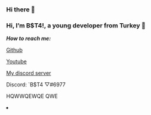 ### Hi there 👋

### Hi, I’m B$T4!, a young developer from Turkey 🚀

***How to reach me:***

[Github](https://github.com/beT4w)

[Youtube](https://www.youtube.com/channel/UCl1UN9W3Tltin3fuSlyefmg)

[My discord server](https://discord.gg/58UAMVJTSH)

Discord: `B$T4 ▽#6977

HQWWQEWQE QWE

<!--
**beT4w/beT4w** is a ✨ _special_ ✨ repository because its `README.md` (this file) appears on your GitHub profile.



Here are some ideas to get you started:

- 🔭 I’m currently working on ...
- 🌱 I’m currently learning ...
- 👯 I’m looking to collaborate on ...
- 🤔 I’m looking for help with ...
- 💬 Ask me about ...
- 📫 How to reach me: ...
- 😄 Pronouns: ...
- ⚡ Fun fact: ...
-->    <li>     </li>
